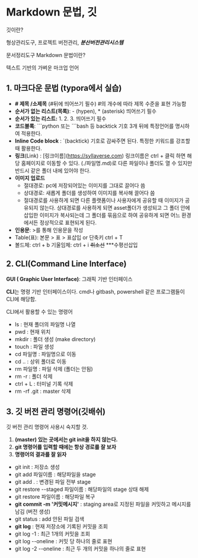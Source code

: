 # Markdown 문법, 깃



깃이란?

형상관리도구, 프로젝트 버전관리, ***분산버전관리시스템***

문서정리도구 Markdown 문법이란?

텍스트 기반의 가벼운 마크업 언어



## 1. 마크다운 문법 (typora에서 실습)



- **\# 제목 /소제목** (#뒤에 띄어쓰기 필수)	#의 개수에 따라 제목 수준을 표현 가능함
- **순서가 없는 리스트(목록)**: - (hypen), * (asterisk) 띄어쓰기 필수
- **순서가 있는 리스트:** 1. 2. 3. 띄어쓰기 필수
- **코드블록**: \```python 또는 \```bash 등 backtick 기호 3개 뒤에 특정언어를 명시하여 적용한다.
- **Inline Code block** : \`(backtick) 기호로 감싸주면 된다. 특정한 키워드를 강조할 때 활용한다.
- **링크**(Link) : \[링크이름](https://syllaverse.com) 링크이름은 ctrl + 클릭 하면 해당 홈페이지로 이동할 수 있다. (./파일명.md)로 다른 파일이나 폴더도 열 수 있지만 반드시 같은 폴더 내에 있어야 한다.
- **이미지 업로드**
  - 절대경로: pc에 저장되어있는 이미지를 그대로 끌어다 씀
  - 상대경로: 새롭게 폴더를 생성하여 이미지를 복사해 끌어다 씀
  - 절대경로를 사용하게 되면 다른 플랫폼이나 사용자에게 공유할 때 이미지가 공유되지 않는다. 상대경로를 사용하게 되면 asset폴더가 생성되고 그 폴더 안에 삽입한 이미지가 복사되는데 그 폴더를 묶음으로 하여 공유하게 되면 어느 환경에서든 정상적으로 표현되게 된다.
- **인용문**: \>를 통해 인용문을 작성
- Table(표): 본문 > 표 > 표삽입   or   단축키 ctrl + T
- 볼드체: ctrl + b     기울임체: ctrl + i           ~~취소선~~          ***수평선삽입



## 2. CLI(Command Line Interface)



**GUI ( Graphic User Interface)**: 그래픽 기반 인터페이스

**CLI**는 명령 기반 인터페이스이다. cmd나 gitbash, powershell 같은 프로그램들이 CLI에 해당함.

CLI에서 활용할 수 있는 명령어

- ls : 현재 폴더의 파일명 나열
- pwd : 현재 위치
- mkdir : 폴더 생성 (make directory)
- touch : 파일 생성
- cd 파일명 : 파일명으로 이동
- cd .. : 상위 폴더로 이동
- rm 파일명 : 파일 삭제 (폴더는 안됨)
- rm -r : 폴더 삭제
- ctrl + L : 터미널 기록 삭제
- rm -rf .git : master 삭제



## 3. 깃 버전 관리 명령어(깃배쉬)



깃 버전 관리 명령어 사용시 숙지할 것.

1. **(master) 있는 곳에서는 git init을 하지 않는다.**
2. **git 명령어를 입력할 때에는 항상 경로를 잘 보자**
3. **명령어의 결과를 잘 읽자**



- git init : 저장소 생성
- git add 파일이름 : 해당파일을 stage
- git add . : 변경된 파일 전부 stage
- git restore --staged 파일이름 : 해당파일의 stage 상태 해제
- git restore 파일이름 : 해당파일 복구
- **git commit -m '커밋메시지'** : staging area로 지정된 파일을 커밋하고 메시지를 남김 (버전 생성)
- git status : add 안된 파일 검색
- **git log** : 현재 저장소에 기록된 커밋을 조회
- git log -1 : 최근 1개의 커밋을 조회
- git log --oneline : 커밋 당 하나의 줄로 표현
- git log -2 --oneline : 최근 두 개의 커밋을 하나의 줄로 표현
